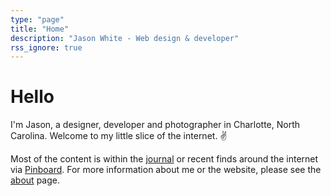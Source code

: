```yaml
---
type: "page"
title: "Home"
description: "Jason White - Web design & developer"
rss_ignore: true
---
```


# Hello

I'm Jason, a designer, developer and photographer in Charlotte, North Carolina. Welcome to my little slice of the internet. ✌️

Most of the content is within the [journal](/journal/) or recent finds around the internet via <a href="https://pinboard.in/u:jasonwhite" target="_blank">Pinboard</a>. For more information about me or the website, please see the [about](/about/) page.
